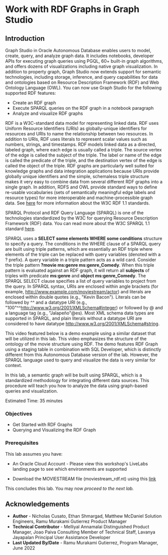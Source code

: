 # Work with RDF Graphs in Graph Studio

## Introduction
Graph Studio in Oracle Autonomous Database enables users to model, create, query, and analyze graph data. It includes notebooks, developer APIs for executing graph queries using PGQL, 60+ built-in graph algorithms, and offers dozens of visualizations including native graph visualization.
In addition to property graph, Graph Studio now extends support for semantic technologies, including storage, inference, and query capabilities for data and ontologies based on Resource Description Framework (RDF) and Web Ontology Language (OWL).
You can now use Graph Studio for the following supported RDF features:
- Create an RDF graph
- Execute SPARQL queries on the RDF graph in a notebook paragraph
- Analyze and visualize RDF graphs

RDF is a W3C-standard data model for representing linked data. RDF uses Uniform Resource Identifiers (URIs) as globally-unique identifiers for resources and URIs to name the relationship between two resources. In addition to URIs, RDF uses literals to represent scalar values such as numbers, strings, and timestamps.
RDF models linked data as a directed, labeled graph, where each edge is usually called a triple. The source vertex of the edge is called the subject of the triple. The label or name of the edge is called the predicate of the triple, and the destination vertex of the edge is called the object of the triple.
RDF graphs are particularly well suited for knowledge graphs and data integration applications because URIs provide globally unique identifiers and the simple, schemaless triple structure makes it very easy to combine data from several different RDF graphs into a single graph. In addition, RDFS and OWL provide standard ways to define re-usable vocabularies (sets of semantically meaningful edge labels and resource types) for more interoperable and machine-processible graph data.
See [here](https://www.w3.org/TR/rdf11-primer/) for more information about the W3C RDF 1.1 standards.

SPARQL Protocol and RDF Query Language (SPARQL) is one of the technologies standardized by the W3C for querying Resource Description Framework (RDF) data. You can read more about the W3C SPARQL 1.1 standard [here](https://www.w3.org/TR/sparql11-overview/).

SPARQL uses a **SELECT some elements WHERE some conditions** structure to specify a query. The conditions in the WHERE clause of a SPARQL query are built using triple patterns, which are essentially an RDF triple where elements of the triple can be replaced with query variables (denoted with a ? prefix). A query variable in a triple pattern acts as a wild card. Consider the triple pattern **?movie ms:genre ms:genre\_Comedy**. When this triple pattern is evaluated against an RDF graph, it will return all **subjects** of triples with predicate **ms:genre** and **object ms:genre\_Comedy**. The SPARQL SELECT clause specifies a list of query variables to project from the query. In SPARQL syntax, URIs are enclosed within angle brackets (for example, <http://www.example.com/moviestream/actor>) and literals are enclosed within double quotes (e.g., "Kevin Bacon"). Literals can be followed by ^^ and a datatype URI (e.g., "100"^^<http://www.w3.org/2001/XMLSchema#integer>) or followed by @ and a language tag (e.g., "Jalapeño"@es). Most XML schema data types are supported in SPARQL, and plain literals without a datatype URI are considered to have datatype <http://www.w3.org/2001/XMLSchema#string>.

This video featured below is a demo example using a similar dataset that will be utilized in this lab. This video emphasizes the structure of the ontology of the movie structure using RDF. The demo features RDF Graph using a staging table in combination with SQL Developer, which is distinctly different from this Autonomous Database version of the lab. However, the SPARQL language used to query and visualize the data is very similar for context.

  [](youtube:e_EQjInas50)

In this lab, a semantic graph will be built using SPARQL, which is a standardized methodology for integrating different data sources. This procedure will teach you how to analyze the data using graph-based queries and visualization.  

Estimated Time: 35 minutes

### Objectives
- Get Started with RDF Graphs
- Querying and Visualizing the RDF Graph

### Prerequisites
  This lab assumes you have:
  * An Oracle Cloud Account - Please view this workshop's LiveLabs landing page to see which environments are supported

  - Download the MOVIESTREAM file (moviestream\_rdf.nt) using this [link](https://objectstorage.us-ashburn-1.oraclecloud.com/p/VEKec7t0mGwBkJX92Jn0nMptuXIlEpJ5XJA-A6C9PymRgY2LhKbjWqHeB5rVBbaV/n/c4u04/b/livelabsfiles/o/data-management-library-files/moviestream_rdf.nt)

This concludes this lab. You may now *proceed to the next lab.*

## Acknowledgements
- **Author** -  Nicholas Cusato, Ethan Shmargad, Matthew McDaniel Solution Engineers, Ramu Murakami Gutierrez Product Manager
- **Technical Contributor** - Melliyal Annamalai Distinguished Product Manager, Joao Paiva Consulting Member of Technical Staff, Lavanya Jayapalan Principal User Assistance Developer
- **Last Updated By/Date** -  Ramu Murakami Gutierrez, Program Manager, June 2022
